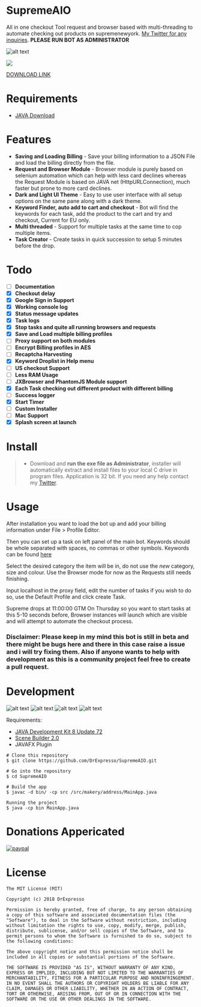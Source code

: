 # SupremeAIO
All in one checkout Tool request and browser based with multi-threading to automate checking out products on supremenewyork. [My Twitter for any inquiries](https://twitter.com/DrExpresso). **PLEASE RUN BOT AS ADMINISTRATOR**

![alt text](https://github.com/DrExpresso/SupremeAIO/blob/master/template.PNG)

<img src="https://github.com/DrExpresso/SupremeAIO/blob/master/bot.gif?raw=true" width="auto" height="auto" />



[DOWNLOAD LINK](https://github.com/DrExpresso/SupremeAIO/releases)


# Requirements
 - [JAVA Download](https://java.com/download)
 
# Features
- **Saving and Loading Billing** - Save your billing information to a JSON File and load the billing directly from the file.
- **Request and Browser Module** - Browser module is purely based on selenium automation which can help with less card declines whereas the Request Module is based on JAVA net (HttpURLConnection), much faster but prone to more card declines.
- **Dark and Light UI Theme** - Easy to use user interface with all setup options on the same pane along with a dark theme. 
- **Keyword Finder, auto add to cart and checkout** - Bot will find the keywords for each task, add the product to the cart and try and checkout, Current for EU only. 
- **Multi threaded** - Support for multiple tasks at the same time to cop multiple items. 
- **Task Creator** - Create tasks in quick succession to setup 5 minutes before the drop.

# Todo
- [ ] **Documentation**
- [x] **Checkout delay**
- [x] **Google Sign in Support**
- [x] **Working console log**
- [x] **Status message updates**
- [x] **Task logs**
- [x] **Stop tasks and quite all running browsers and requests**
- [x] **Save and Load multiple billing profiles**
- [ ] **Proxy support on both modules**
- [ ] **Encrypt Billing profiles in AES**
- [ ] **Recaptcha Harvesting**
- [x] **Keyword Droplist in Help menu**
- [ ] **US checkout Support**
- [ ] **Less RAM Usage**
- [ ] **JXBrowser and PhantomJS Module support**
- [x] **Each Task checking out different product with different billing**
- [ ] **Success logger**
- [x] **Start Timer**
- [ ] **Custom Installer**
- [ ] **Mac Support**
- [x] **Splash screen at launch**

# Install
> - Download and **run the exe file as Administrator**, installer will automatically extract and install files to your local C drive in program files. Application is 32 bit. If you need any help contact my [Twitter](https://twitter.com/DrExpresso).

# Usage
After installation you want to load the bot up and add your billing information under File > Profile Editor. 

Then you can set up a task on  left panel of the main bot. Keywords should be whole separated with spaces, no commas or 
other symbols. Keywords can be found [here](https://supremecommunity.com)

Select the desired category the item will be in, do not use the *new* category, size and colour. Use the Browser mode for now
as the Requests still needs finishing.

Input localhost in the proxy field, edit the number of tasks if you wish to do so, use the Default Profile and click create Task. 

Supreme drops at 11:00:00 GTM On Thursday so you want to start tasks at this 5-10 seconds before, Browser instances will launch
which are visible and will attempt to automate the checkout process.

### Disclaimer: Please keep in my mind this bot is still in beta and there might be bugs here and there in this case raise a issue and i will try fixing them. Also if anyone wants to help with development as this is a community project feel free to create a pull request.

# Development
![alt text](https://camo.githubusercontent.com/67530390b2eb4e3c74ff959538fb395b766d50fc/68747470733a2f2f696d672e736869656c64732e696f2f62616467652f4a4156412d312e382532422d627269676874677265656e2e737667)
![alt text](https://camo.githubusercontent.com/2c5a56324be11da9e23553f610c3d22d131d3ec2/68747470733a2f2f696d672e736869656c64732e696f2f62616467652f6d6176656e2d332e302532422d627269676874677265656e2e737667)
![alt text](https://img.shields.io/badge/e(fx)clipse-3.0%2B-brightgreen.svg)
![alt text](https://img.shields.io/badge/JDK-8u72%2B-brightgreen.svg)

Requirements:
- [JAVA Development Kit 8 Update 72](http://www.oracle.com/technetwork/java/javase/downloads/java-archive-javase8-2177648.html)
- [Scene Builder 2.0](https://gluonhq.com/products/scene-builder/)
- JAVAFX Plugin

```
# Clone this repository
$ git clone https://github.com/DrExpresso/SupremeAIO.git

# Go into the repository
$ cd SupremeAIO 

# Build the app
$ javac -d bin/ -cp src /src/makery/address/MainApp.java

Running the project
$ java -cp bin MainApp.java
```

# Donations Appericated
<a href="https://www.paypal.com/cgi-bin/webscr?cmd=_s-xclick&hosted_button_id=2BVMD39ZCYJ4W" rel="nofollow"><img src="https://camo.githubusercontent.com/f896f7d176663a1559376bb56aac4bdbbbe85ed1/68747470733a2f2f7777772e70617970616c6f626a656374732e636f6d2f656e5f55532f692f62746e2f62746e5f646f6e61746543435f4c472e676966" alt="paypal" data-canonical-src="https://www.paypalobjects.com/en_US/i/btn/btn_donateCC_LG.gif" style="max-width:100%;"></a>

# License
```
The MIT License (MIT)

Copyright (c) 2018 DrExpresso

Permission is hereby granted, free of charge, to any person obtaining a copy of this software and associated documentation files (the "Software"), to deal in the Software without restriction, including without limitation the rights to use, copy, modify, merge, publish, distribute, sublicense, and/or sell copies of the Software, and to permit persons to whom the Software is furnished to do so, subject to the following conditions:

The above copyright notice and this permission notice shall be included in all copies or substantial portions of the Software.

THE SOFTWARE IS PROVIDED "AS IS", WITHOUT WARRANTY OF ANY KIND, EXPRESS OR IMPLIED, INCLUDING BUT NOT LIMITED TO THE WARRANTIES OF MERCHANTABILITY, FITNESS FOR A PARTICULAR PURPOSE AND NONINFRINGEMENT. IN NO EVENT SHALL THE AUTHORS OR COPYRIGHT HOLDERS BE LIABLE FOR ANY CLAIM, DAMAGES OR OTHER LIABILITY, WHETHER IN AN ACTION OF CONTRACT, TORT OR OTHERWISE, ARISING FROM, OUT OF OR IN CONNECTION WITH THE SOFTWARE OR THE USE OR OTHER DEALINGS IN THE SOFTWARE.
```
